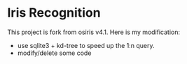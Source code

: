 # Iris Recognition
  This project is fork from osiris v4.1.
  Here is my modification:
* use sqlite3 + kd-tree to speed up the 1:n query.
* modify/delete some code 
